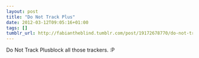 ```yaml
---
layout: post
title: "Do Not Track Plus"
date: 2012-03-12T09:05:16+01:00
tags: []
tumblr_url: http://fabiantheblind.tumblr.com/post/19172678770/do-not-track-plus
---
```

Do Not Track Plusblock all those trackers.
:P
